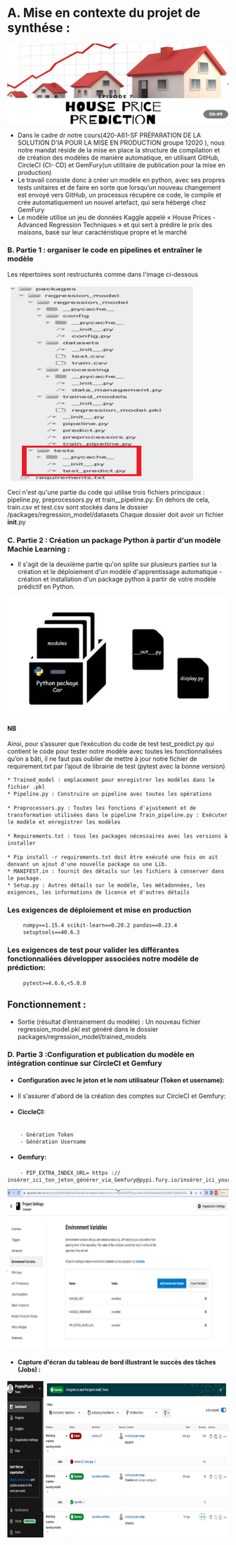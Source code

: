 # A. Mise en contexte du projet de synthése :
![](house_prediction.PNG)
* Dans le cadre dr notre cours(420-A61-SF PRÉPARATION DE LA SOLUTION D'IA POUR LA MISE EN PRODUCTION groupe 12020
), nous notre mandat réside de la mise en place la structure de compilation et de création des
modèles de manière automatique, en utilisant GitHub, CircleCI (CI- CD) et GemFury(un utilitaire de
publication pour la mise en production)
* Le travail consiste donc à créer un modèle en python, avec ses propres tests unitaires et de faire en sorte
que lorsqu’un nouveau changement est envoyé vers GitHub, un processus récupère ce code, le compile
et crée automatiquement un nouvel artefact, qui sera hébergé chez GemFury
* Le modèle utilise un jeu de données Kaggle appelé « House Prices - Advanced Regression Techniques
» et qui sert à prédire le prix des maisons, basé sur leur caractéristique propre et le marché

### B. Partie 1 : organiser le code en pipelines et entraîner le modèle
Les répertoires sont restructurés comme dans l'image ci-dessous

![](img_partie1.PNG)

Ceci n'est qu'une partie du code qui utilise trois fichiers principaux : pipeline.py, preprocessors.py et train__pipeline.py. En dehors de cela, train.csv et test.csv sont stockés dans le dossier /packages/regression_model/datasets
Chaque dossier doit avoir un fichier __init__.py

### C. Partie 2 : Création un package Python à partir d'un modèle Machie Learning :

* Il s'agit de la deuxième partie qu'on splite sur plusieurs parties sur la création et le déploiement d'un modèle d'apprentissage automatique - création et installation d'un package python à partir de votre modèle prédictif en Python.

![](img_partie2.PNG)
#### NB
Ainsi, pour  s’assurer que l’exécution du code de test test_predict.py qui contient le code pour tester notre modèle avec toutes les fonctionnalisées qu’on a bâti, il ne faut pas oublier de mettre à jour notre fichier de requirement.txt par l’ajout de librairie de test (pytest avec la bonne version)
 ```
* Trained_model : emplacement pour enregistrer les modèles dans le fichier .pkl
* Pipeline.py : Construire un pipeline avec toutes les opérations

* Preprocessors.py : Toutes les fonctions d'ajustement et de transformation utilisées dans le pipeline Train_pipeline.py : Exécuter le modèle et enregistrer les modèles

* Requirements.txt : tous les packages nécessaires avec les versions à installer

* Pip install -r requirements.txt doit être exécuté une fois on ait denvant un ajout d'une nouvelle package ou une Lib.
* MANIFEST.in : fournit des détails sur les fichiers à conserver dans le package.
* Setup.py : Autres détails sur le modèle, les métadonnées, les exigences, les informations de licence et d'autres détails
 ```
 ### Les exigences de déploiement et mise en production
 ```
      numpy==1.15.4 scikit-learn==0.20.2 pandas==0.23.4
      setuptools==40.6.3
  ```
 ### Les exigences de test pour valider les différantes fonctionnaliées développer associées notre modéle de prédiction:
 ```
      pytest>=4.6.6,<5.0.0
```
## Fonctionnement :
* Sortie (résultat d’entrainement du modèle) : 
Un nouveau fichier regression_model.pkl est généré dans le dossier packages/regression_model/trained_models

### D. Partie 3 :Configuration et publication du modèle en intégration continue sur CircleCI et  Gemfury
* #### Configuration avec le jeton et le nom utilisateur (Token et username):
* Il s'assurer d'abord de la création des comptes sur CircleCI et Gemfury:
* #### CiccleCI:
```

    - Gnération Token
    - Génération Username
```
* #### Gemfury:
```
    - PIP_EXTRA_INDEX_URL= https :// insérer_ici_ton_jeton_générer_via_Gemfury@pypi.fury.io/insérer_ici_your_username_de_Github
```
![](config_CircleCI.PNG)

* #### Capture d'écran du tableau de bord illustrant le succès des tâches (Jobs) :

![](Validation_Succes_CI.PNG)
 



